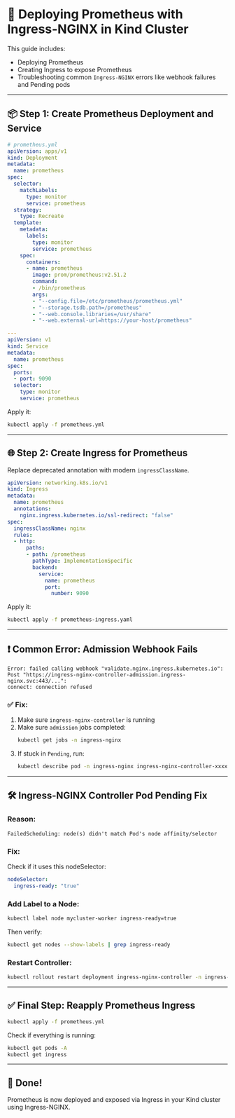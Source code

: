 
# 🚀 Deploying Prometheus with Ingress-NGINX in Kind Cluster

This guide includes:
- Deploying Prometheus
- Creating Ingress to expose Prometheus
- Troubleshooting common `Ingress-NGINX` errors like webhook failures and Pending pods

---

## 📦 Step 1: Create Prometheus Deployment and Service

```yaml
# prometheus.yml
apiVersion: apps/v1
kind: Deployment
metadata:
  name: prometheus
spec:
  selector:
    matchLabels:
      type: monitor
      service: prometheus
  strategy:
    type: Recreate
  template:
    metadata:
      labels:
        type: monitor
        service: prometheus
    spec:
      containers:
      - name: prometheus
        image: prom/prometheus:v2.51.2
        command:
        - /bin/prometheus
        args:
        - "--config.file=/etc/prometheus/prometheus.yml"
        - "--storage.tsdb.path=/prometheus"
        - "--web.console.libraries=/usr/share"
        - "--web.external-url=https://your-host/prometheus"

---
apiVersion: v1
kind: Service
metadata:
  name: prometheus
spec:
  ports:
  - port: 9090
  selector:
    type: monitor
    service: prometheus
```

Apply it:

```bash
kubectl apply -f prometheus.yml
```

---

## 🌐 Step 2: Create Ingress for Prometheus

Replace deprecated annotation with modern `ingressClassName`.

```yaml
apiVersion: networking.k8s.io/v1
kind: Ingress
metadata:
  name: prometheus
  annotations:
    nginx.ingress.kubernetes.io/ssl-redirect: "false"
spec:
  ingressClassName: nginx
  rules:
  - http:
      paths:
      - path: /prometheus
        pathType: ImplementationSpecific
        backend:
          service:
            name: prometheus
            port:
              number: 9090
```

Apply it:

```bash
kubectl apply -f prometheus-ingress.yaml
```

---

## ❗ Common Error: Admission Webhook Fails

```text
Error: failed calling webhook "validate.nginx.ingress.kubernetes.io":
Post "https://ingress-nginx-controller-admission.ingress-nginx.svc:443/...":
connect: connection refused
```

### ✅ Fix:

1. Make sure `ingress-nginx-controller` is running
2. Make sure `admission` jobs completed:
   ```bash
   kubectl get jobs -n ingress-nginx
   ```
3. If stuck in `Pending`, run:
   ```bash
   kubectl describe pod -n ingress-nginx ingress-nginx-controller-xxxx
   ```

---

## 🛠 Ingress-NGINX Controller Pod Pending Fix

### Reason:

```text
FailedScheduling: node(s) didn't match Pod's node affinity/selector
```

### Fix:

Check if it uses this nodeSelector:

```yaml
nodeSelector:
  ingress-ready: "true"
```

### Add Label to a Node:

```bash
kubectl label node mycluster-worker ingress-ready=true
```

Then verify:

```bash
kubectl get nodes --show-labels | grep ingress-ready
```

### Restart Controller:

```bash
kubectl rollout restart deployment ingress-nginx-controller -n ingress-nginx
```

---

## ✅ Final Step: Reapply Prometheus Ingress

```bash
kubectl apply -f prometheus.yml
```

Check if everything is running:

```bash
kubectl get pods -A
kubectl get ingress
```

---

## 🎉 Done!

Prometheus is now deployed and exposed via Ingress in your Kind cluster using Ingress-NGINX.

